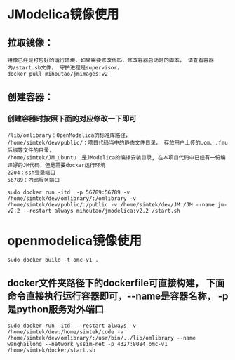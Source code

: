 # JModelica镜像使用
## 拉取镜像：
    镜像已经是打包好的运行环境，如果需要修改代码，修改容器启动时的脚本， 请查看容器内/start.sh文件， 守护进程是supervisor，
    docker pull mihoutao/jmimages:v2

## 创建容器：
### 创建容器时按照下面的对应修改一下即可
    /lib/omlibrary：OpenModelica的标准库路径，
    /home/simtek/dev/public/：项目代码当中的静态文件目录， 存放用户上传的.om、.fmu后缀等文件的目录，
    /home/simtek/JM_ubuntu：是JModelica的编译安装目录, 在本项目代码中已经有一份编译好的JM代码，但是需要docker运行环境
    2204：ssh登录端口
    56789：内部服务端口

    sudo docker run -itd  -p 56789:56789 -v /home/simtek/dev/omlibrary/:/omlibrary -v /home/simtek/dev/public/:/public -v /home/simtek/dev/JM:/JM --name jm-v2.2 --restart always mihoutao/jmodelica:v2.2 /start.sh




# openmodelica镜像使用
    sudo docker build -t omc-v1 .
## docker文件夹路径下的dockerfile可直接构建， 下面命令直接执行运行容器即可，--name是容器名称， -p是python服务对外端口
    sudo docker run -itd  --restart always -v /home/simtek/dev:/home/simtek/code -v /home/simtek/dev/omlibrary/:/usr/bin/../lib/omlibrary --name wanghailong --network yssim-net -p 4327:8084 omc-v1 /home/simtek/docker/start.sh
